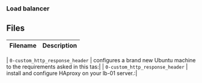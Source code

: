 ###  Load balancer

## Files
| Filename | Description |
| -------- | ----------- |

| `0-custom_http_response_header` |  configures a brand new Ubuntu machine to the requirements asked in this tas:|
| `0-custom_http_response_header` |  install and configure HAproxy on your lb-01 server.:|
